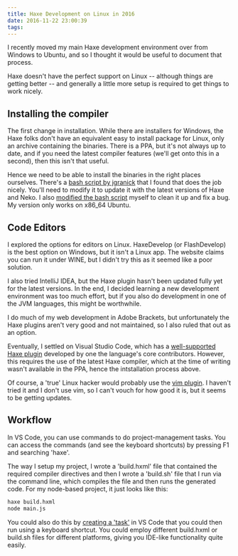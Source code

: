 ```yaml
---
title: Haxe Development on Linux in 2016
date: 2016-11-22 23:00:39
tags:
---
```


I recently moved my main Haxe development environment over from Windows to Ubuntu, and so I thought it would be useful to document that process.

Haxe doesn't have the perfect support on Linux -- although things are getting better -- and generally a little more setup is required to get things to work nicely.

## Installing the compiler

The first change in installation. While there are installers for Windows, the Haxe folks don't have an equivalent easy to install package for Linux, only an archive containing the binaries. There is a PPA, but it's not always up to date, and if you need the latest compiler features (we'll get onto this in a second), then this isn't that useful.

Hence we need to be able to install the binaries in the right places ourselves. There's a [bash script by jgranick](https://gist.github.com/jgranick/8cc40e2e0f277146725f) that I found that does the job nicely. You'll need to modify it to update it with the latest versions of Haxe and Neko. I also [modified the bash script](https://gist.github.com/oscarcs/651f9ce28811784cbf84b4b7ac3d6b6b) myself to clean it up and fix a bug. My version only works on x86_64 Ubuntu.

## Code Editors

I explored the options for editors on Linux. HaxeDevelop (or FlashDevelop) is the best option on Windows, but it isn't a Linux app. The website claims you can run it under WINE, but I didn't try this as it seemed like a poor solution.

I also tried IntelliJ IDEA, but the Haxe plugin hasn't been updated fully yet for the latest versions. In the end, I decided learning a new development environment was too much effort, but if you also do development in one of the JVM languages, this might be worthwhile.

I do much of my web development in Adobe Brackets, but unfortunately the Haxe plugins aren't very good and not maintained, so I also ruled that out as an option.

Eventually, I settled on Visual Studio Code, which has a [well-supported Haxe plugin](https://marketplace.visualstudio.com/items?itemName=nadako.vshaxe) developed by one the language's core contributors. However, this requires the use of the latest Haxe compiler, which at the time of writing wasn't available in the PPA, hence the intstallation process above.

Of course, a 'true' Linux hacker would probably use the [vim plugin](https://github.com/jdonaldson/vaxe). I haven't tried it and I don't use vim, so I can't vouch for how good it is, but it seems to be getting updates.

## Workflow

In VS Code, you can use commands to do project-management tasks. You can access the commands (and see the keyboard shortcuts) by pressing F1 and searching 'haxe'.

The way I setup my project, I wrote a 'build.hxml' file that contained the required compiler directives and then I wrote a 'build.sh' file that I run via the command line, which compiles the file and then runs the generated code. 
For my node-based project, it just looks like this:
``` bash
haxe build.hxml
node main.js
```
You could also do this by [creating a 'task'](https://code.visualstudio.com/Docs/editor/tasks) in VS Code that you could then run using a keyboard shortcut. You could employ different build.hxml or build.sh files for different platforms, giving you IDE-like functionality quite easily.